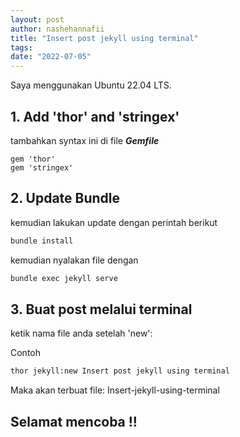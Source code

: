 ```yaml
---
layout: post
author: nashehannafii
title: "Insert post jekyll using terminal"
tags:
date: "2022-07-05"
---
```


Saya menggunakan Ubuntu 22.04 LTS.

## 1. Add 'thor' and 'stringex'

tambahkan syntax ini di file ***Gemfile*** 

    gem 'thor'
    gem 'stringex'


## 2. Update Bundle

kemudian lakukan update dengan perintah berikut

```bash
bundle install
```
kemudian nyalakan file dengan

```bash
bundle exec jekyll serve
```

## 3. Buat post melalui terminal

ketik nama file anda setelah 'new':

Contoh

```bash
thor jekyll:new Insert post jekyll using terminal
```

Maka akan terbuat file:
Insert-jekyll-using-terminal


## Selamat mencoba !!